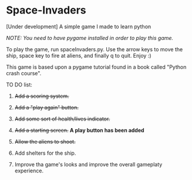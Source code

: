 # Space-Invaders
[Under development] A simple game I made to learn python

*NOTE: You need to have pygame installed in order to play this game.*

To play the game, run spaceInvaders.py. Use the arrow keys to move the ship, space key to fire at aliens, and finally q to quit. Enjoy :)

This game is based upon a pygame tutorial found in a book called "Python crash course".

TO DO list:

  1. ~~Add a scoring system.~~

  2. ~~Add a "play again" button.~~

  3. ~~Add some sort of health/lives indicator.~~

  4. ~~Add a starting screen.~~ **A play button has been added**

  5. ~~Allow the aliens to shoot.~~

  6. Add shelters for the ship.

  7. Improve tha game's looks and improve the overall gameplaty experience.
